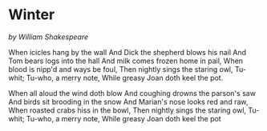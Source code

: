 # Winter
*by William Shakespeare*

When icicles hang by the wall
And Dick the shepherd blows his nail
And Tom bears logs into the hall
And milk comes frozen home in pail,
When blood is nipp'd and ways be foul,
Then nightly sings the staring owl,
Tu-whit; Tu-who, a merry note,
While greasy Joan doth keel the pot.

When all aloud the wind doth blow
And coughing drowns the parson's saw
And birds sit brooding in the snow
And Marian's nose looks red and raw,
When roasted crabs hiss in the bowl,
Then nightly sings the staring owl,
Tu-whit; Tu-who, a merry note,
While greasy Joan doth keel the pot